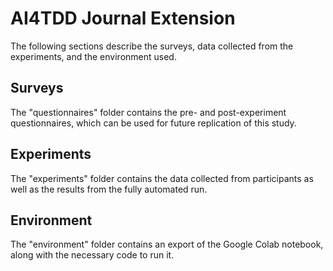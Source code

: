 # AI4TDD Journal Extension

The following sections describe the surveys, data collected from the experiments, and the environment used.

## Surveys

The "questionnaires" folder contains the pre- and post-experiment questionnaires, which can be used for future replication of this study.

## Experiments

The "experiments" folder contains the data collected from participants as well as the results from the fully automated run.

## Environment

The "environment" folder contains an export of the Google Colab notebook, along with the necessary code to run it.
